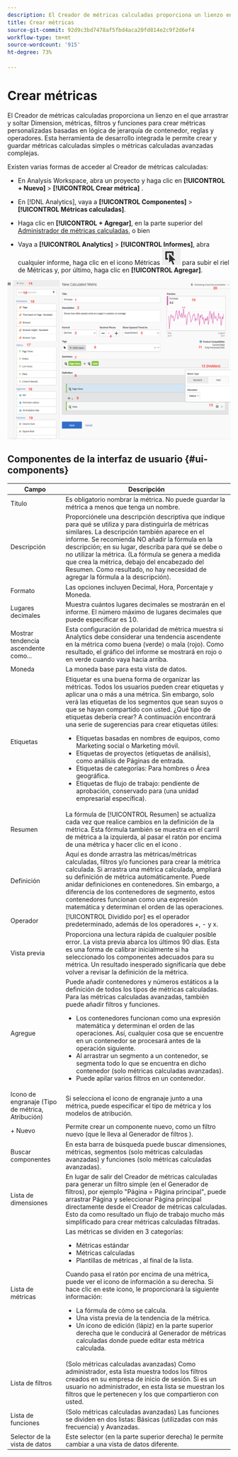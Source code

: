 ```yaml
---
description: El Creador de métricas calculadas proporciona un lienzo en el que arrastrar y soltar Dimension, métricas, filtros y funciones para crear métricas personalizadas basadas en lógica de jerarquía de contenedor, reglas y operadores. Esta herramienta de desarrollo integrada le permite crear y guardar métricas calculadas simples o métricas calculadas avanzadas complejas.
title: Crear métricas
source-git-commit: 92d9c3bd7478af5fbd4aca20fd814e2c9f2d6ef4
workflow-type: tm+mt
source-wordcount: '915'
ht-degree: 73%

---
```


# Crear métricas

El Creador de métricas calculadas proporciona un lienzo en el que arrastrar y soltar Dimension, métricas, filtros y funciones para crear métricas personalizadas basadas en lógica de jerarquía de contenedor, reglas y operadores. Esta herramienta de desarrollo integrada le permite crear y guardar métricas calculadas simples o métricas calculadas avanzadas complejas.

Existen varias formas de acceder al Creador de métricas calculadas:

* En Analysis Workspace, abra un proyecto y haga clic en **[!UICONTROL + Nuevo]** > **[!UICONTROL Crear métrica]** .
* En [!DNL Analytics], vaya a **[!UICONTROL Componentes]** > **[!UICONTROL Métricas calculadas]**.

* Haga clic en **[!UICONTROL + Agregar]**, en la parte superior del [Administrador de métricas calculadas](/help/components/calc-metrics/cm-workflow/cm-manager.md), o bien

* Vaya a **[!UICONTROL Analytics]** > **[!UICONTROL Informes]**, abra cualquier informe, haga clic en el icono Métricas ![](assets/metrics_icon.png) para subir el riel de Métricas y, por último, haga clic en **[!UICONTROL Agregar]**.

![](assets/cm_builder_ui.png)

## Componentes de la interfaz de usuario {#ui-components}

| Campo | Descripción |
| --- | --- |
| Título | Es obligatorio nombrar la métrica. No puede guardar la métrica a menos que tenga un nombre. |
| Descripción | Proporciónele una descripción descriptiva que indique para qué se utiliza y para distinguirla de métricas similares. La descripción también aparece en el informe. Se recomienda NO añadir la fórmula en la descripción; en su lugar, describa para qué se debe o no utilizar la métrica. (La fórmula se genera a medida que crea la métrica, debajo del encabezado del Resumen. Como resultado, no hay necesidad de agregar la fórmula a la descripción). |
| Formato | Las opciones incluyen Decimal, Hora, Porcentaje y Moneda. |
| Lugares decimales | Muestra cuántos lugares decimales se mostrarán en el informe. El número máximo de lugares decimales que puede especificar es 10. |
| Mostrar tendencia ascendente como... | Esta configuración de polaridad de métrica muestra si Analytics debe considerar una tendencia ascendente en la métrica como buena (verde) o mala (rojo). Como resultado, el gráfico del informe se mostrará en rojo o en verde cuando vaya hacia arriba. |
| Moneda | La moneda base para esta vista de datos. |
| Etiquetas | Etiquetar es una buena forma de organizar las métricas. Todos los usuarios pueden crear etiquetas y aplicar una o más a una métrica. Sin embargo, solo verá las etiquetas de los segmentos que sean suyos o que se hayan compartido con usted. ¿Qué tipo de etiquetas debería crear? A continuación encontrará una serie de sugerencias para crear etiquetas útiles:<ul><li>Etiquetas basadas en nombres de equipos, como Marketing social o Marketing móvil.</li><li>Etiquetas de proyectos (etiquetas de análisis), como análisis de Páginas de entrada.</li><li>Etiquetas de categorías: Para hombres o Área geográfica.</li><li>Etiquetas de flujo de trabajo: pendiente de aprobación, conservado para (una unidad empresarial específica).</li></ul> |
| Resumen | La fórmula de [!UICONTROL Resumen] se actualiza cada vez que realice cambios en la definición de la métrica. Esta fórmula también se muestra en el carril de métrica a la izquierda, al pasar el ratón por encima de una métrica y hacer clic en el icono . |
| Definición | Aquí es donde arrastra las métricas/métricas calculadas, filtros y/o funciones para crear la métrica calculada. Si arrastra una métrica calculada, ampliará su definición de métrica automáticamente. Puede anidar definiciones en contenedores. Sin embargo, a diferencia de los contenedores de segmento, estos contenedores funcionan como una expresión matemática y determinan el orden de las operaciones. |
| Operador | [!UICONTROL Dividido por] es el operador predeterminado, además de los operadores +, - y x. |
| Vista previa | Proporciona una lectura rápida de cualquier posible error. La vista previa abarca los últimos 90 días. Esta es una forma de calibrar inicialmente si ha seleccionado los componentes adecuados para su métrica. Un resultado inesperado significaría que debe volver a revisar la definición de la métrica. |
| Agregue | Puede añadir contenedores y números estáticos a la definición de todos los tipos de métricas calculadas. Para las métricas calculadas avanzadas, también puede añadir filtros y funciones.<ul><li>Los contenedores funcionan como una expresión matemática y determinan el orden de las operaciones. Así, cualquier cosa que se encuentre en un contenedor se procesará antes de la operación siguiente.</li><li>Al arrastrar un segmento a un contenedor, se segmenta todo lo que se encuentra en dicho contenedor (solo métricas calculadas avanzadas).</li><li>Puede apilar varios filtros en un contenedor.</li></ul> |
| Icono de engranaje (Tipo de métrica, Atribución) | Si selecciona el icono de engranaje junto a una métrica, puede especificar el tipo de métrica y los modelos de atribución. |
| + Nuevo | Permite crear un componente nuevo, como un filtro nuevo (que le lleva al Generador de filtros ). |
| Buscar componentes | En esta barra de búsqueda puede buscar dimensiones, métricas, segmentos (solo métricas calculadas avanzadas) y funciones (solo métricas calculadas avanzadas). |
| Lista de dimensiones | En lugar de salir del Creador de métricas calculadas para generar un filtro simple (en el Generador de filtros), por ejemplo &quot;Página = Página principal&quot;, puede arrastrar Página y seleccionar Página principal directamente desde el Creador de métricas calculadas. Esto da como resultado un flujo de trabajo mucho más simplificado para crear métricas calculadas filtradas. |
| Lista de métricas | Las métricas se dividen en 3 categorías:<ul><li>Métricas estándar</li><li>Métricas calculadas</li><li>Plantillas de métricas , al final de la lista.</li></ul>Cuando pasa el ratón por encima de una métrica, puede ver el icono de información a su derecha. Si hace clic en este icono, le proporcionará la siguiente información:<ul><li>La fórmula de cómo se calcula.</li><li>Una vista previa de la tendencia de la métrica.</li><li>Un icono de edición (lápiz) en la parte superior derecha que le conducirá al Generador de métricas calculadas donde puede editar esta métrica calculada.</li></ul> |
| Lista de filtros | (Solo métricas calculadas avanzadas) Como administrador, esta lista muestra todos los filtros creados en su empresa de inicio de sesión. Si es un usuario no administrador, en esta lista se muestran los filtros que le pertenecen y los que compartieron con usted. |
| Lista de funciones | (Solo métricas calculadas avanzadas) Las funciones se dividen en dos listas: Básicas (utilizadas con más frecuencia) y Avanzadas. |
| Selector de la vista de datos | Este selector (en la parte superior derecha) le permite cambiar a una vista de datos diferente. |

